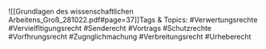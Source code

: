 
![[Grundlagen des wissenschaftlichen Arbeitens_Groß_281022.pdf#page=37]]Tags & Topics:
   #Verwertungsrechte
   #Vervielfltigungsrecht
   #Senderecht
   #Vortrags
   #Schutzrechte
   #Vorfhrungsrecht
   #Zugnglichmachung
   #Verbreitungsrecht
   #Urheberecht